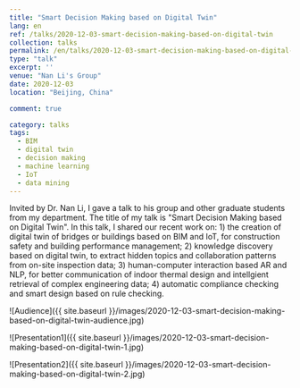 ```yaml
---
title: "Smart Decision Making based on Digital Twin"
lang: en
ref: /talks/2020-12-03-smart-decision-making-based-on-digital-twin
collection: talks
permalink: /en/talks/2020-12-03-smart-decision-making-based-on-digital-twin
type: "talk"
excerpt: ''
venue: "Nan Li's Group"
date: 2020-12-03
location: "Beijing, China"

comment: true

category: talks
tags: 
  - BIM
  - digital twin
  - decision making
  - machine learning
  - IoT
  - data mining
---
```


Invited by Dr. Nan Li, I gave a talk to his group and other graduate students from my department. The title of my talk is "Smart Decision Making based on Digital Twin". In this talk, I shared our recent work on: 1) the creation of digital twin of bridges or buildings based on BIM and IoT, for construction safety and building performance management; 2) knowledge discovery based on digital twin, to extract hidden topics and collaboration patterns from on-site inspection data; 3) human-computer interaction based AR and NLP, for better communication of indoor thermal design and intellgient retrieval of complex engineering data; 4) automatic compliance checking and smart design based on rule checking.

![Audience]({{ site.baseurl }}/images/2020-12-03-smart-decision-making-based-on-digital-twin-audience.jpg)

![Presentation1]({{ site.baseurl }}/images/2020-12-03-smart-decision-making-based-on-digital-twin-1.jpg)

![Presentation2]({{ site.baseurl }}/images/2020-12-03-smart-decision-making-based-on-digital-twin-2.jpg)
